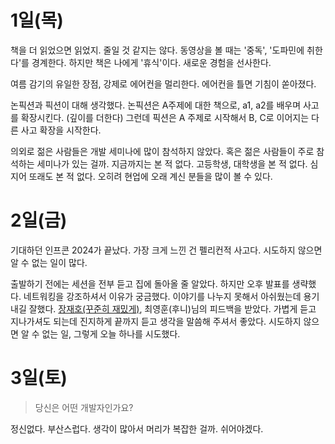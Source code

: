 # 1일(목)

책을 더 읽었으면 읽었지. 줄일 것 같지는 않다. 동영상을 볼 때는 '중독', '도파민에 취한다'를 경계한다. 하지만 책은 나에게 '휴식'이다. 새로운 경험을 선사한다.

여름 감기의 유일한 장점, 강제로 에어컨을 멀리한다. 에어컨을 틀면 기침이 쏟아졌다.

논픽션과 픽션이 대해 생각했다. 논픽션은 A주제에 대한 책으로, a1, a2를 배우며 사고를 확장시킨다. (깊이를 더한다) 
그런데 픽션은 A 주제로 시작해서 B, C로 이어지는 다른 사고 확장을 시작한다.

의외로 젊은 사람들은 개발 세미나에 많이 참석하지 않았다. 혹은 젊은 사람들이 주로 참석하는 세미나가 있는 걸까. 지금까지는 본 적 없다. 
고등학생, 대학생을 본 적 없다. 심지어 또래도 본 적 없다. 오히려 현업에 오래 계신 분들을 많이 볼 수 있다.

# 2일(금)

기대하던 인프콘 2024가 끝났다. 가장 크게 느낀 건 펠리컨적 사고다. 시도하지 않으면 알 수 없는 일이 많다.

출발하기 전에는 세션을 전부 듣고 집에 돌아올 줄 알았다. 하지만 오후 발표를 생략했다. 네트워킹을 강조하셔서 이유가 궁금했다. 이야기를 나누지 못해서
아쉬웠는데 용기 내길 잘했다. [장재호(꾸준히 재밌게)](https://mag1c.tistory.com/), 최영훈(후니)님의 피드백을 받았다. 가볍게 듣고 지나가셔도 되는데 진지하게 끝까지 듣고
생각을 말씀해 주셔서 좋았다. 시도하지 않으면 알 수 없는 일, 그렇게 오늘 하나를 시도했다.

# 3일(토)

> 당신은 어떤 개발자인가요?

정신없다. 부산스럽다. 생각이 많아서 머리가 복잡한 걸까. 쉬어야겠다.
